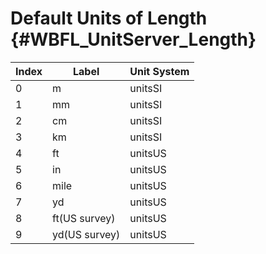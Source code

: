 Default Units of Length {#WBFL_UnitServer_Length}
===================

| Index | Label | Unit System |
|-------|-------|-------------|
0 | m | unitsSI
1 | mm | unitsSI
2 | cm | unitsSI
3 | km | unitsSI
4 | ft | unitsUS
5 | in | unitsUS
6 | mile | unitsUS
7 | yd | unitsUS
8 | ft(US survey) | unitsUS
9 | yd(US survey) | unitsUS

